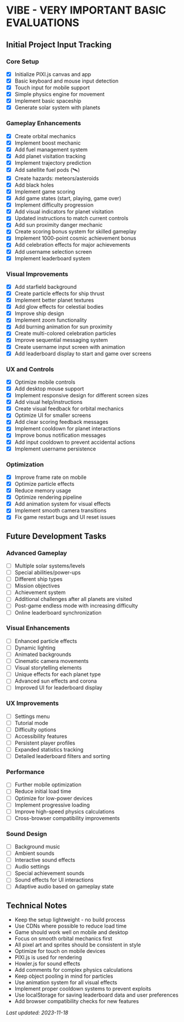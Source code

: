 # VIBE - VERY IMPORTANT BASIC EVALUATIONS

## Initial Project Input Tracking

### Core Setup
- [x] Initialize PIXI.js canvas and app
- [x] Basic keyboard and mouse input detection
- [x] Touch input for mobile support
- [x] Simple physics engine for movement
- [x] Implement basic spaceship
- [x] Generate solar system with planets

### Gameplay Enhancements
- [x] Create orbital mechanics
- [x] Implement boost mechanic
- [x] Add fuel management system
- [x] Add planet visitation tracking
- [x] Implement trajectory prediction
- [x] Add satellite fuel pods (🛰️)
- [x] Create hazards: meteors/asteroids
- [x] Add black holes
- [x] Implement game scoring
- [x] Add game states (start, playing, game over)
- [x] Implement difficulty progression
- [x] Add visual indicators for planet visitation
- [x] Updated instructions to match current controls
- [x] Add sun proximity danger mechanic
- [x] Create scoring bonus system for skilled gameplay
- [x] Implement 1000-point cosmic achievement bonus
- [x] Add celebration effects for major achievements
- [x] Add username selection screen
- [x] Implement leaderboard system

### Visual Improvements
- [x] Add starfield background
- [x] Create particle effects for ship thrust
- [x] Implement better planet textures
- [x] Add glow effects for celestial bodies
- [x] Improve ship design
- [x] Implement zoom functionality
- [x] Add burning animation for sun proximity
- [x] Create multi-colored celebration particles
- [x] Improve sequential messaging system
- [x] Create username input screen with animation
- [x] Add leaderboard display to start and game over screens

### UX and Controls
- [x] Optimize mobile controls
- [x] Add desktop mouse support
- [x] Implement responsive design for different screen sizes
- [x] Add visual help/instructions
- [x] Create visual feedback for orbital mechanics
- [x] Optimize UI for smaller screens
- [x] Add clear scoring feedback messages
- [x] Implement cooldown for planet interactions
- [x] Improve bonus notification messages
- [x] Add input cooldown to prevent accidental actions
- [x] Implement username persistence

### Optimization
- [x] Improve frame rate on mobile
- [x] Optimize particle effects
- [x] Reduce memory usage 
- [x] Optimize rendering pipeline
- [x] Add animation system for visual effects
- [x] Implement smooth camera transitions
- [x] Fix game restart bugs and UI reset issues

## Future Development Tasks

### Advanced Gameplay
- [ ] Multiple solar systems/levels
- [ ] Special abilities/power-ups
- [ ] Different ship types
- [ ] Mission objectives
- [ ] Achievement system
- [ ] Additional challenges after all planets are visited
- [ ] Post-game endless mode with increasing difficulty
- [ ] Online leaderboard synchronization

### Visual Enhancements
- [ ] Enhanced particle effects
- [ ] Dynamic lighting
- [ ] Animated backgrounds
- [ ] Cinematic camera movements
- [ ] Visual storytelling elements
- [ ] Unique effects for each planet type
- [ ] Advanced sun effects and corona
- [ ] Improved UI for leaderboard display

### UX Improvements
- [ ] Settings menu
- [ ] Tutorial mode
- [ ] Difficulty options
- [ ] Accessibility features
- [ ] Persistent player profiles
- [ ] Expanded statistics tracking
- [ ] Detailed leaderboard filters and sorting

### Performance
- [ ] Further mobile optimization
- [ ] Reduce initial load time
- [ ] Optimize for low-power devices
- [ ] Implement progressive loading
- [ ] Improve high-speed physics calculations
- [ ] Cross-browser compatibility improvements

### Sound Design
- [ ] Background music
- [ ] Ambient sounds
- [ ] Interactive sound effects
- [ ] Audio settings
- [ ] Special achievement sounds
- [ ] Sound effects for UI interactions
- [ ] Adaptive audio based on gameplay state

## Technical Notes

- Keep the setup lightweight - no build process
- Use CDNs where possible to reduce load time
- Game should work well on mobile and desktop
- Focus on smooth orbital mechanics first
- All pixel art and sprites should be consistent in style
- Optimize for touch on mobile devices
- PIXI.js is used for rendering
- Howler.js for sound effects
- Add comments for complex physics calculations
- Keep object pooling in mind for particles
- Use animation system for all visual effects
- Implement proper cooldown systems to prevent exploits
- Use localStorage for saving leaderboard data and user preferences
- Add browser compatibility checks for new features

_Last updated: 2023-11-18_ 